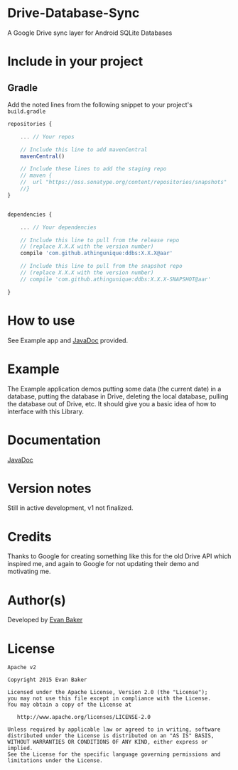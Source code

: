 # Drive-Database-Sync
A Google Drive sync layer for Android SQLite Databases

# Include in your project
## Gradle
Add the noted lines from the following snippet to your project's `build.gradle`
```javascript
repositories {

	... // Your repos

    // Include this line to add mavenCentral
    mavenCentral()

    // Include these lines to add the staging repo
    // maven { 
    //	url "https://oss.sonatype.org/content/repositories/snapshots" 
    //}
}


dependencies {

    ... // Your dependencies

    // Include this line to pull from the release repo
    // (replace X.X.X with the version number)
    compile 'com.github.athingunique:ddbs:X.X.X@aar'

    // Include this line to pull from the snapshot repo 
    // (replace X.X.X with the version number)
    // compile 'com.github.athingunique:ddbs:X.X.X-SNAPSHOT@aar'

}
```

# How to use
See Example app and [JavaDoc](https://athingunique.github.io/ddbs-doc/) provided.

# Example
The Example application demos putting some data (the current date) in a database, putting the database in Drive, deleting the local database, pulling the database out of Drive, etc. It should give you a basic idea of how to interface with this Library.

# Documentation
[JavaDoc](https://athingunique.github.io/ddbs-doc/)

# Version notes
Still in active development, v1 not finalized.

# Credits
Thanks to Google for creating something like this for the old Drive API which inspired me, and again to Google for not updating their demo and motivating me.

# Author(s)
Developed by [Evan Baker](http://e13engineering.com)

# License

	Apache v2

	Copyright 2015 Evan Baker

	Licensed under the Apache License, Version 2.0 (the "License");
	you may not use this file except in compliance with the License.
	You may obtain a copy of the License at

	   http://www.apache.org/licenses/LICENSE-2.0

	Unless required by applicable law or agreed to in writing, software
	distributed under the License is distributed on an "AS IS" BASIS,
	WITHOUT WARRANTIES OR CONDITIONS OF ANY KIND, either express or implied.
	See the License for the specific language governing permissions and
	limitations under the License.
